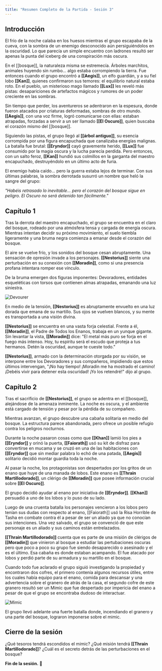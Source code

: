 ```yaml
---
title: "Resumen Completo de la Partida - Sesión 3"
---
```


## Introducción

El frío de la noche calaba en los huesos mientras el grupo escapaba de la cueva, con la sombra de un enemigo desconocido aún persiguiéndolos en la oscuridad. Lo que parecía un simple encuentro con ladrones resultó ser apenas la punta del iceberg de una conspiración más oscura.

En el [[bosque]], la naturaleza misma se estremecía. Árboles marchitos, animales huyendo sin rumbo… algo estaba corrompiendo la tierra. Fue entonces cuando el grupo encontró a **[[Aegis]]**, un elfo guardián, y a su fiel lobo **[[Kan]]**, quienes confirmaron sus temores: el equilibrio natural estaba roto. En el pueblo, un misterioso mago llamado **[[Lux]]** les reveló más pistas: desapariciones de artefactos mágicos y rumores de un poder creciente en las sombras.

Sin tiempo que perder, los aventureros se adentraron en la espesura, donde fueron atacados por criaturas deformadas, sombras de otro mundo. **[[Aegis]]**, con una voz firme, logró comunicarse con ellas: estaban atrapadas, forzadas a servir a un ser llamado **[[El Oscuro]]**, quien buscaba el corazón mismo del [[bosque]].

Siguiendo las pistas, el grupo llegó al **[[árbol antiguo]]**, su esencia corrompida por una figura encapuchada que canalizaba energías malignas. La batalla fue brutal: **[[Eryndor]]** cayó gravemente herido, **[[Lux]]** fue consumido por la magia oscura y la lucha parecía perdida. Pero entonces, con un salto feroz, **[[Kan]]** hundió sus colmillos en la garganta del maestro encapuchado, destruyéndolo en un último acto de furia.

El enemigo había caído… pero la guerra estaba lejos de terminar. Con sus últimas palabras, la sombra derrotada susurró un nombre que heló la sangre del grupo:

_"Habéis retrasado lo inevitable... pero el corazón del bosque sigue en peligro. El Oscuro no será detenido tan fácilmente."_

## Capítulo 1

Tras la derrota del maestro encapuchado, el grupo se encuentra en el claro del bosque, rodeado por una atmósfera tensa y cargada de energía oscura. Mientras intentan decidir su próximo movimiento, el suelo tiembla ligeramente y una bruma negra comienza a emanar desde el corazón del bosque.

El aire se vuelve frío, y los sonidos del bosque cesan abruptamente. Una sensación de opresión invade a los personajes. **[[Nestorius]]** siente una perturbación en su conexión con **[[Moradin]]**, como si una presencia profana intentara romper ese vínculo.

De la bruma emergen dos figuras imponentes: Devoradores, entidades esqueléticas con torsos que contienen almas atrapadas, emanando una luz siniestra.

![Devourer](https://static.wikia.nocookie.net/forgottenrealms/images/a/a3/Devourer-5e.png/revision/latest?cb=20171010181130)

En medio de la tensión, **[[Nestorius]]** es abruptamente envuelto en una luz dorada que emana de su martillo. Sus ojos se vuelven blancos, y su mente es transportada a una visión divina.

**[[Nestorius]]** se encuentra en una vasta forja celestial. Frente a él, **[[Moradin]]**, el Padre de Todos los Enanos, trabaja en un yunque gigante. Sin levantar la vista, **[[Moradin]]** dice: "El metal más puro se forja en el fuego más intenso. Hoy, tu espíritu será el escudo que proteja a tus hermanos. Detén la oscuridad, aunque te cueste todo."

**[[Nestorius]]**, armado con la determinación otorgada por su visión, se interpone entre los Devoradores y sus compañeros, impidiendo que estos últimos intervengan, "¡No hay tiempo! ¡Moradin me ha mostrado el camino! ¡Debéis vivir para detener esta oscuridad! ¡Yo los retendré!" dijo al grupo.

## Capítulo 2

Tras el sacrificio de **[[Nestorius]]**, el grupo se adentra en el [[bosque]], alejándose de la amenaza inminente. La noche es oscura, y el ambiente está cargado de tensión y pesar por la pérdida de su compañero.

Mientras avanzan, el grupo descubre una cabaña solitaria en medio del bosque. La estructura parece abandonada, pero ofrece un posible refugio contra los peligros nocturnos.

Durante la noche pasaron cosas como que **[[Khan]]** lamió los pies a **[[Eryndor]]** y orinó la puerta, **[[Faiorath]]** usó su kit de disfraz para convertirse en mucama y se cruzó en una de las habitaciones con **[[Eryndor]]** que sin mediar palabra lo echó de una patada, **[[Aegis]]** solitario decidió montar guardia toda la noche.

Al pasar la noche, los protagonistas son despertados por los gritos de un enano que huye de una manada de lobos. Este enano es **[[Thrain Martillodorado]]**, un clérigo de **[[Moradin]]** que posee información crucial sobre **[[El Oscuro]]**.

El grupo decidió ayudar al enano por iniciativa de **[[Eryndor]]**. **[[Khan]]** persuadió a uno de los lobos y lo puso de su lado.

Luego de una cruenta batalla los personajes vencieron a los lobos pero tenían sus dudas con respecto al enano, [[Faiorath]] usó la Risa Horrible de Tasha en combate contra él a pesar de ser un aliado ya que no conocían sus intenciones. Una vez salvado, el grupo se convenció de que este personaje es un aliado y sus caminos están entrelazados. 

**[[Thrain Martillodorado]]** cuenta que es parte de una misión de clérigos de **[[Moradin]]** que vinieron al bosque a estudiar las pertubaciones oscuras pero que poco a poco su grupo fue siendo desaparecido o asesinado y el es el último. Esa cabaña es donde estaban acampando. El fue atacado por lobos y perdió parte de su armadura y su martillo en el bosque.

Cuando todo fue aclarado el grupo siguió investigando la propiedad y encontraron dos cofres, el primero contenía algunos recursos útiles, entre los cuales había equipo para el enano, comida para descansar y una advertencia sobre el granero de atrás de la casa, el segundo cofre de este granero resultó ser un Mimic que fue despertado por impericia del enano a pesar de que el grupo se encontraba dudoso de interactuar.

![Mimic](https://static.wikia.nocookie.net/forgottenrealms/images/5/59/Mimic-5e.jpg/revision/latest?cb=20200410111521)

El grupo llevó adelante una fuerte batalla donde, incendiando el granero y una parte del bosque, lograron imponerse sobre el mimic.

## Cierre de la sesión

¿Qué tesoros tendrá escondidos el mimic?
¿Qué misión tendrá **[[Thrain Martillodorado]]**?
¿Cuál es el secreto detrás de las perturbaciones en el bosque?

**Fin de la sesión.** 🎲